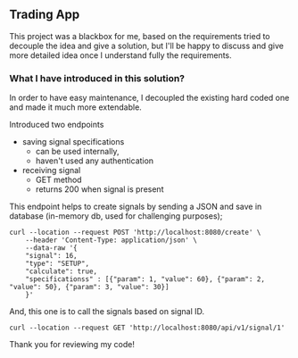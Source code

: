 ## Trading App

This project was a blackbox for me, based on the requirements tried to decouple the idea and give a solution, but I'll be happy to discuss and give more detailed idea once I understand fully the requirements.

### What I have introduced in this solution?

In order to have easy maintenance, I decoupled the existing hard coded one and made it much more extendable.

Introduced two endpoints
- saving signal specifications
  - can be used internally, 
  - haven't used any authentication
- receiving signal 
  - GET method
  - returns 200 when signal is present

This endpoint helps to create signals by sending a JSON and save in database (in-memory db, used for challenging purposes);
````
curl --location --request POST 'http://localhost:8080/create' \
    --header 'Content-Type: application/json' \
    --data-raw '{
    "signal": 16,
    "type": "SETUP",
    "calculate": true,
    "specificationss" : [{"param": 1, "value": 60}, {"param": 2, "value": 50}, {"param": 3, "value": 30}]
    }'
````

And, this one is to call the signals based on signal ID.
```
curl --location --request GET 'http://localhost:8080/api/v1/signal/1'
```

Thank you for reviewing my code!